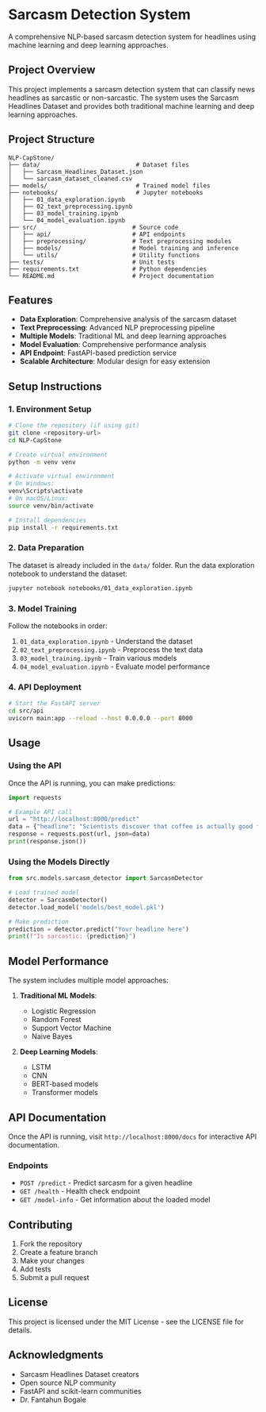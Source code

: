 # Sarcasm Detection System

A comprehensive NLP-based sarcasm detection system for headlines using machine learning and deep learning approaches.

## Project Overview

This project implements a sarcasm detection system that can classify news headlines as sarcastic or non-sarcastic. The system uses the Sarcasm Headlines Dataset and provides both traditional machine learning and deep learning approaches.

## Project Structure

```
NLP-CapStone/
├── data/                           # Dataset files
│   ├── Sarcasm_Headlines_Dataset.json
│   └── sarcasm_dataset_cleaned.csv
├── models/                         # Trained model files
├── notebooks/                      # Jupyter notebooks
│   ├── 01_data_exploration.ipynb
│   ├── 02_text_preprocessing.ipynb
│   ├── 03_model_training.ipynb
│   └── 04_model_evaluation.ipynb
├── src/                           # Source code
│   ├── api/                       # API endpoints
│   ├── preprocessing/             # Text preprocessing modules
│   ├── models/                    # Model training and inference
│   └── utils/                     # Utility functions
├── tests/                         # Unit tests
├── requirements.txt               # Python dependencies
└── README.md                      # Project documentation
```

## Features

- **Data Exploration**: Comprehensive analysis of the sarcasm dataset
- **Text Preprocessing**: Advanced NLP preprocessing pipeline
- **Multiple Models**: Traditional ML and deep learning approaches
- **Model Evaluation**: Comprehensive performance analysis
- **API Endpoint**: FastAPI-based prediction service
- **Scalable Architecture**: Modular design for easy extension

## Setup Instructions

### 1. Environment Setup

```bash
# Clone the repository (if using git)
git clone <repository-url>
cd NLP-CapStone

# Create virtual environment
python -m venv venv

# Activate virtual environment
# On Windows:
venv\Scripts\activate
# On macOS/Linux:
source venv/bin/activate

# Install dependencies
pip install -r requirements.txt
```

### 2. Data Preparation

The dataset is already included in the `data/` folder. Run the data exploration notebook to understand the dataset:

```bash
jupyter notebook notebooks/01_data_exploration.ipynb
```

### 3. Model Training

Follow the notebooks in order:
1. `01_data_exploration.ipynb` - Understand the dataset
2. `02_text_preprocessing.ipynb` - Preprocess the text data
3. `03_model_training.ipynb` - Train various models
4. `04_model_evaluation.ipynb` - Evaluate model performance

### 4. API Deployment

```bash
# Start the FastAPI server
cd src/api
uvicorn main:app --reload --host 0.0.0.0 --port 8000
```

## Usage

### Using the API

Once the API is running, you can make predictions:

```python
import requests

# Example API call
url = "http://localhost:8000/predict"
data = {"headline": "Scientists discover that coffee is actually good for you"}
response = requests.post(url, json=data)
print(response.json())
```

### Using the Models Directly

```python
from src.models.sarcasm_detector import SarcasmDetector

# Load trained model
detector = SarcasmDetector()
detector.load_model('models/best_model.pkl')

# Make prediction
prediction = detector.predict("Your headline here")
print(f"Is sarcastic: {prediction}")
```

## Model Performance

The system includes multiple model approaches:

1. **Traditional ML Models**:
   - Logistic Regression
   - Random Forest
   - Support Vector Machine
   - Naive Bayes

2. **Deep Learning Models**:
   - LSTM
   - CNN
   - BERT-based models
   - Transformer models

## API Documentation

Once the API is running, visit `http://localhost:8000/docs` for interactive API documentation.

### Endpoints

- `POST /predict` - Predict sarcasm for a given headline
- `GET /health` - Health check endpoint
- `GET /model-info` - Get information about the loaded model

## Contributing

1. Fork the repository
2. Create a feature branch
3. Make your changes
4. Add tests
5. Submit a pull request

## License

This project is licensed under the MIT License - see the LICENSE file for details.

## Acknowledgments

- Sarcasm Headlines Dataset creators
- Open source NLP community
- FastAPI and scikit-learn communities
- Dr. Fantahun Bogale
